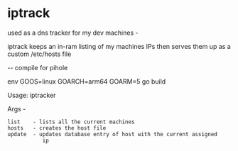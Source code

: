 # iptrack

used as a dns tracker for my dev machines -

iptrack keeps an in-ram listing of my machines IPs then serves
them up as a custom /etc/hosts file

-- compile for pihole

env GOOS=linux GOARCH=arm64 GOARM=5 go build

Usage: iptracker <arg>

Args -

    list    - lists all the current machines
    hosts   - creates the host file
    update  - updates database entry of host with the current assigned
               ip
